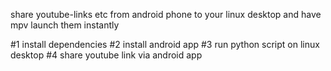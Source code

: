 share youtube-links etc from android phone to your linux desktop
and have mpv launch them instantly

#1 install dependencies
#2 install android app
#3 run python script on linux desktop
#4 share youtube link via android app
